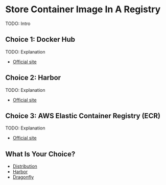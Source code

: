 # Store Container Image In A Registry

TODO: Intro

## Choice 1: Docker Hub

TODO: Explanation

* [Official site](https://hub.docker.com)

## Choice 2: Harbor

TODO: Explanation

* [Official site](https://goharbor.io)

## Choice 3: AWS Elastic Container Registry (ECR)

TODO: Explanation

* [Official site](https://aws.amazon.com/ecr)

## What Is Your Choice?

* [Distribution](distribution.md)
* [Harbor](harbor.md)
* [Dragonfly](dragonfly.md)